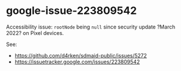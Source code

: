# google-issue-223809542

Accessibility issue: `rootNode` being `null` since security update ?March 2022? on Pixel devices.

See:
* https://github.com/d4rken/sdmaid-public/issues/5272
* https://issuetracker.google.com/issues/223809542
